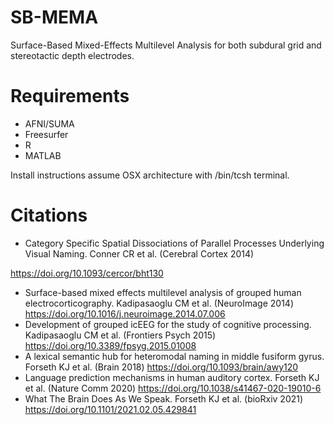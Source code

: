 # SB-MEMA
Surface-Based Mixed-Effects Multilevel Analysis for both subdural grid and stereotactic depth electrodes.

# Requirements
- AFNI/SUMA
- Freesurfer
- R
- MATLAB

Install instructions assume OSX architecture with /bin/tcsh terminal.

# Citations
- Category Specific Spatial Dissociations of Parallel Processes Underlying Visual Naming. Conner CR et al. (Cerebral Cortex 2014) 

https://doi.org/10.1093/cercor/bht130

- Surface-based mixed effects multilevel analysis of grouped human electrocorticography. Kadipasaoglu CM et al. (NeuroImage 2014) 
https://doi.org/10.1016/j.neuroimage.2014.07.006
- Development of grouped icEEG for the study of cognitive processing. Kadipasaoglu CM et al. (Frontiers Psych 2015) 
https://doi.org/10.3389/fpsyg.2015.01008
- A lexical semantic hub for heteromodal naming in middle fusiform gyrus. Forseth KJ et al. (Brain 2018)
https://doi.org/10.1093/brain/awy120
- Language prediction mechanisms in human auditory cortex. Forseth KJ et al. (Nature Comm 2020)
https://doi.org/10.1038/s41467-020-19010-6
- What The Brain Does As We Speak. Forseth KJ et al. (bioRxiv 2021)
https://doi.org/10.1101/2021.02.05.429841

